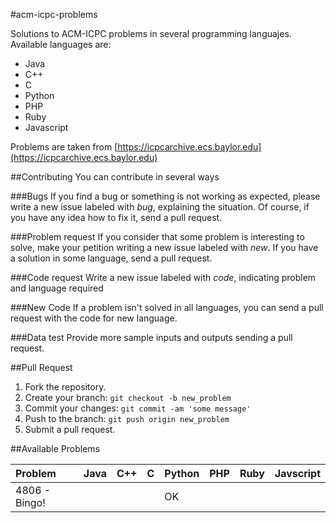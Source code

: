 #acm-icpc-problems

Solutions to ACM-ICPC problems in several programming languajes. Available languages are:
* Java
* C++
* C
* Python
* PHP
* Ruby
* Javascript

Problems are taken from [https://icpcarchive.ecs.baylor.edu](https://icpcarchive.ecs.baylor.edu)

##Contributing
You can contribute in several ways

###Bugs
If you find a bug or something is not working as expected, please write a new issue labeled with *bug*, explaining the situation. Of course, if you have any idea how to fix it, send a pull request.

###Problem request
If you consider that some problem is interesting to solve, make your petition writing a new issue labeled with *new*. If you have a solution in some language, send a pull request.

###Code request
Write a new issue labeled with *code*, indicating problem and language required

###New Code
If a problem isn't solved in all languages, you can send a pull request with the code for new language.

###Data test
Provide more sample inputs and outputs sending a pull request.

##Pull Request

1. Fork the repository.
2. Create your branch: `git checkout -b new_problem`
3. Commit your changes: `git commit -am 'some message'`
4. Push to the branch: `git push origin new_problem`
5. Submit a pull request.


##Available Problems

| Problem                  | Java  | C++   | C     | Python| PHP   | Ruby  | Javscript|
|:-------------------------|:------|:----- |:------|:------|:------|:------|:---------|
| 4806 - Bingo!            |       |       |       |  OK   |       |       |          |
